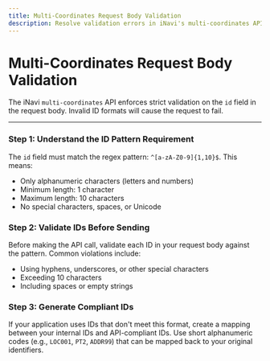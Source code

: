 ```yaml
---
title: Multi-Coordinates Request Body Validation
description: Resolve validation errors in iNavi's multi-coordinates API caused by invalid ID field formats.
---
```


# Multi-Coordinates Request Body Validation

The iNavi `multi-coordinates` API enforces strict validation on the `id` field in the request body. Invalid ID formats will cause the request to fail.

---

### Step 1: Understand the ID Pattern Requirement
The `id` field must match the regex pattern: `^[a-zA-Z0-9]{1,10}$`. This means:
- Only alphanumeric characters (letters and numbers)
- Minimum length: 1 character
- Maximum length: 10 characters
- No special characters, spaces, or Unicode

### Step 2: Validate IDs Before Sending
Before making the API call, validate each ID in your request body against the pattern. Common violations include:
- Using hyphens, underscores, or other special characters
- Exceeding 10 characters
- Including spaces or empty strings

### Step 3: Generate Compliant IDs
If your application uses IDs that don't meet this format, create a mapping between your internal IDs and API-compliant IDs. Use short alphanumeric codes (e.g., `LOC001`, `PT2`, `ADDR99`) that can be mapped back to your original identifiers.
